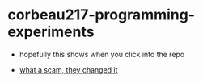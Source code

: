 # corbeau217-programming-experiments

* hopefully this shows when you click into the repo

* [what a scam, they changed it](https://docs.github.com/en/organizations/collaborating-with-groups-in-organizations/customizing-your-organizations-profile)